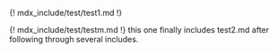 
{! mdx_include/test/test1.md !}

{! mdx_include/test/testm.md !} this one finally includes test2.md after following through several includes.
